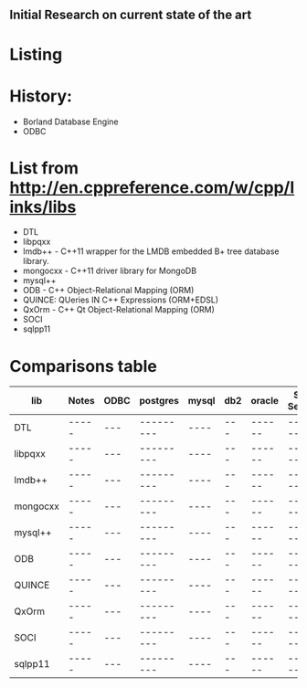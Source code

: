Initial Research on current state of the art
---

Listing
===

# History:
* Borland Database Engine
* ODBC

# List from http://en.cppreference.com/w/cpp/links/libs

* DTL
* libpqxx
* lmdb++ -  C++11 wrapper for the LMDB embedded B+ tree database library.
* mongocxx -  C++11 driver library for MongoDB
* mysql++
* ODB - C++ Object-Relational Mapping (ORM)
* QUINCE: QUeries IN C++ Expressions (ORM+EDSL)
* QxOrm - C++ Qt Object-Relational Mapping (ORM)
* SOCI
* sqlpp11

# Comparisons table

| lib | Notes | ODBC | postgres | mysql| db2 | oracle | SQL Server | 
| --- | ----- | --- | --------- | ---- | --- | ------ | ---------- | 
| DTL |----- | --- | --------- | ---- | --- | ------ | ---------- | 
| libpqxx |----- | --- | --------- | ---- | --- | ------ | ---------- | 
| lmdb++ |----- | --- | --------- | ---- | --- | ------ | ---------- | 
| mongocxx |----- | --- | --------- | ---- | --- | ------ | ---------- | 
| mysql++ |----- | --- | --------- | ---- | --- | ------ | ---------- | 
| ODB |----- | --- | --------- | ---- | --- | ------ | ---------- | 
| QUINCE |----- | --- | --------- | ---- | --- | ------ | ---------- | 
| QxOrm |----- | --- | --------- | ---- | --- | ------ | ---------- | 
| SOCI |----- | --- | --------- | ---- | --- | ------ | ---------- | 
| sqlpp11 |----- | --- | --------- | ---- | --- | ------ | ---------- | 
